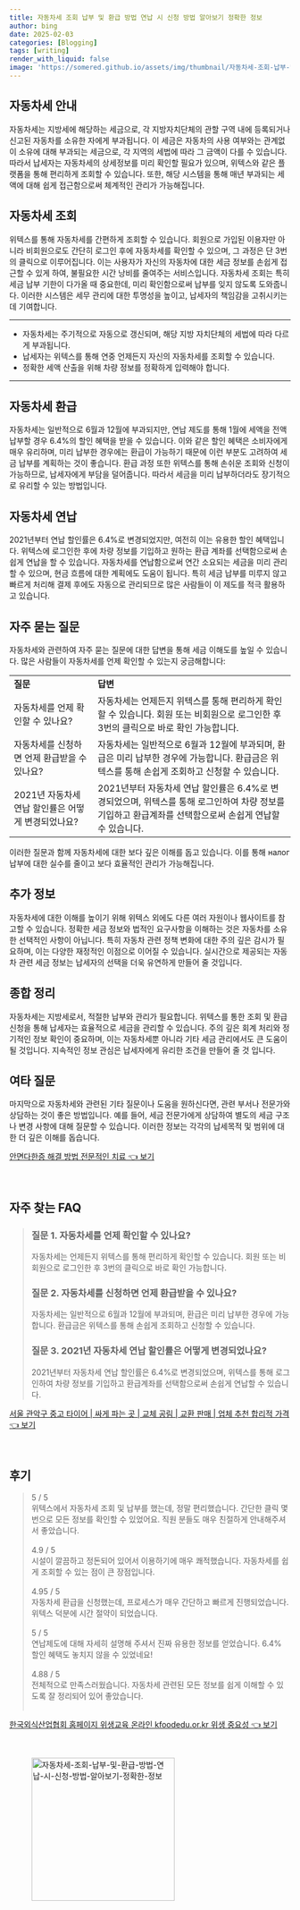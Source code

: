 ```yaml
---
title: 자동차세 조회 납부 및 환급 방법 연납 시 신청 방법 알아보기 정확한 정보
author: bing
date: 2025-02-03
categories: [Blogging]
tags: [writing]
render_with_liquid: false
image: 'https://somered.github.io/assets/img/thumbnail/자동차세-조회-납부-및-환급-방법-연납-시-신청-방법-알아보기-정확한-정보.webp'
---
```



<h2 id='자동차세_안내'>자동차세 안내</h2>

<p>자동차세는 지방세에 해당하는 세금으로, 각 지방자치단체의 관할 구역 내에 등록되거나 신고된 자동차를 소유한 자에게 부과됩니다. 이 세금은 자동차의 사용 여부와는 관계없이 소유에 대해 부과되는 세금으로, 각 지역의 세법에 따라 그 금액이 다를 수 있습니다. 따라서 납세자는 자동차세의 상세정보를 미리 확인할 필요가 있으며, 위텍스와 같은 플랫폼을 통해 편리하게 조회할 수 있습니다. 또한, 해당 시스템을 통해 매년 부과되는 세액에 대해 쉽게 접근함으로써 체계적인 관리가 가능해집니다.</p>

<h2 id='자동차세_조회'>자동차세 조회</h2>

<p>위텍스를 통해 자동차세를 간편하게 조회할 수 있습니다. 회원으로 가입된 이용자만 아니라 비회원으로도 간단히 로그인 후에 자동차세를 확인할 수 있으며, 그 과정은 단 3번의 클릭으로 이루어집니다. 이는 사용자가 자신의 자동차에 대한 세금 정보를 손쉽게 접근할 수 있게 하여, 불필요한 시간 낭비를 줄여주는 서비스입니다. 자동차세 조회는 특히 세금 납부 기한이 다가올 때 중요한데, 미리 확인함으로써 납부를 잊지 않도록 도와줍니다. 이러한 시스템은 세무 관리에 대한 투명성을 높이고, 납세자의 책임감을 고취시키는 데 기여합니다.</p>

<hr />

<ul>
    <li>자동차세는 주기적으로 자동으로 갱신되며, 해당 지방 자치단체의 세법에 따라 다르게 부과됩니다.</li>
    <li>납세자는 위텍스를 통해 연중 언제든지 자신의 자동차세를 조회할 수 있습니다.</li>
    <li>정확한 세액 산출을 위해 차량 정보를 정확하게 입력해야 합니다.</li>
</ul>

<hr />

<h2 id='자동차세_환급'>자동차세 환급</h2>

<p>자동차세는 일반적으로 6월과 12월에 부과되지만, 연납 제도를 통해 1월에 세액을 전액 납부할 경우 6.4%의 할인 혜택을 받을 수 있습니다. 이와 같은 할인 혜택은 소비자에게 매우 유리하며, 미리 납부한 경우에는 환급이 가능하기 때문에 이런 부분도 고려하여 세금 납부를 계획하는 것이 좋습니다. 환급 과정 또한 위텍스를 통해 손쉬운 조회와 신청이 가능하므로, 납세자에게 부담을 덜어줍니다. 따라서 세금을 미리 납부하더라도 장기적으로 유리할 수 있는 방법입니다.</p>

<h2 id='자동차세_연납'>자동차세 연납</h2>

<p>2021년부터 연납 할인률은 6.4%로 변경되었지만, 여전히 이는 유용한 할인 혜택입니다. 위텍스에 로그인한 후에 차량 정보를 기입하고 원하는 환급 계좌를 선택함으로써 손쉽게 연납을 할 수 있습니다. 자동차세를 연납함으로써 연간 소요되는 세금을 미리 관리할 수 있으며, 현금 흐름에 대한 계획에도 도움이 됩니다. 특히 세금 납부를 미루지 않고 빠르게 처리해 결제 후에도 자동으로 관리되므로 많은 사람들이 이 제도를 적극 활용하고 있습니다.</p>

<h2 id='자주_묻는_질문'>자주 묻는 질문</h2>

<p>자동차세와 관련하여 자주 묻는 질문에 대한 답변을 통해 세금 이해도를 높일 수 있습니다. 많은 사람들이 자동차세를 언제 확인할 수 있는지 궁금해합니다:</p>

<table>
    <tr>
        <td><b>질문</b></td>
        <td><b>답변</b></td>
    </tr>
    <tr>
        <td>자동차세를 언제 확인할 수 있나요?</td>
        <td>자동차세는 언제든지 위텍스를 통해 편리하게 확인할 수 있습니다. 회원 또는 비회원으로 로그인한 후 3번의 클릭으로 바로 확인 가능합니다.</td>
    </tr>
    <tr>
        <td>자동차세를 신청하면 언제 환급받을 수 있나요?</td>
        <td>자동차세는 일반적으로 6월과 12월에 부과되며, 환급은 미리 납부한 경우에 가능합니다. 환급금은 위텍스를 통해 손쉽게 조회하고 신청할 수 있습니다.</td>
    </tr>
    <tr>
        <td>2021년 자동차세 연납 할인률은 어떻게 변경되었나요?</td>
        <td>2021년부터 자동차세 연납 할인률은 6.4%로 변경되었으며, 위텍스를 통해 로그인하여 차량 정보를 기입하고 환급계좌를 선택함으로써 손쉽게 연납할 수 있습니다.</td>
    </tr>
</table>

<p>이러한 질문과 함께 자동차세에 대한 보다 깊은 이해를 돕고 있습니다. 이를 통해 налог 납부에 대한 실수를 줄이고 보다 효율적인 관리가 가능해집니다.</p>

<h2 id='추가_정보'>추가 정보</h2>

<p>자동차세에 대한 이해를 높이기 위해 위텍스 외에도 다른 여러 자원이나 웹사이트를 참고할 수 있습니다. 정확한 세금 정보와 법적인 요구사항을 이해하는 것은 자동차를 소유한 선택적인 사항이 아닙니다. 특히 자동차 관련 정책 변화에 대한 주의 깊은 감시가 필요하며, 이는 다양한 재정적인 이점으로 이어질 수 있습니다. 실시간으로 제공되는 자동차 관련 세금 정보는 납세자의 선택을 더욱 유연하게 만들어 줄 것입니다.</p>

<h2 id='종합_정리'>종합 정리</h2>

<p>자동차세는 지방세로서, 적절한 납부와 관리가 필요합니다. 위텍스를 통한 조회 및 환급 신청을 통해 납세자는 효율적으로 세금을 관리할 수 있습니다. 주의 깊은 회계 처리와 정기적인 정보 확인이 중요하며, 이는 자동차세뿐 아니라 기타 세금 관리에서도 큰 도움이 될 것입니다. 지속적인 정보 관심은 납세자에게 유리한 조건을 만들어 줄 것 입니다.</p>

<h2 id='여타_질문'>여타 질문</h2>

<p>마지막으로 자동차세와 관련된 기타 질문이나 도움을 원하신다면, 관련 부서나 전문가와 상담하는 것이 좋은 방법입니다. 예를 들어, 세금 전문가에게 상담하여 별도의 세금 구조나 변경 사항에 대해 질문할 수 있습니다. 이러한 정보는 각각의 납세목적 및 범위에 대한 더 깊은 이해를 돕습니다.</p>


<p><a class="click-button" title="안면다한증 해결 방법 전문적인 치료" href="https://somered.github.io/posts/%EC%95%88%EB%A9%B4%EB%8B%A4%ED%95%9C%EC%A6%9D-%ED%95%B4%EA%B2%B0-%EB%B0%A9%EB%B2%95-%EC%A0%84%EB%AC%B8%EC%A0%81%EC%9D%B8-%EC%B9%98%EB%A3%8C/" rel="dofollow">안면다한증 해결 방법 전문적인 치료 👈 보기</a></p><br>
<h2 id='자주_찾는_FAQ'>자주 찾는 FAQ</h2>
<div itemscope="" itemtype="https://schema.org/FAQPage"> 
<blockquote> 
<div itemscope="" itemprop="mainEntity" itemtype="https://schema.org/Question"> 
<h3 itemprop="name">질문 1. 자동차세를 언제 확인할 수 있나요?</h3> 
<div itemscope="" itemprop="acceptedAnswer" itemtype="https://schema.org/Answer"> 
<span itemprop="text"> 
<p>자동차세는 언제든지 위텍스를 통해 편리하게 확인할 수 있습니다. 회원 또는 비회원으로 로그인한 후 3번의 클릭으로 바로 확인 가능합니다.</p> 
</span> 
</div> 
</div> 
<div itemscope="" itemprop="mainEntity" itemtype="https://schema.org/Question"> 
<h3 itemprop="name">질문 2. 자동차세를 신청하면 언제 환급받을 수 있나요?</h3> 
<div itemscope="" itemprop="acceptedAnswer" itemtype="https://schema.org/Answer"> 
<span itemprop="text"> 
<p>자동차세는 일반적으로 6월과 12월에 부과되며, 환급은 미리 납부한 경우에 가능합니다. 환급금은 위텍스를 통해 손쉽게 조회하고 신청할 수 있습니다.</p> 
</span> 
</div> 
</div> 
<div itemscope="" itemprop="mainEntity" itemtype="https://schema.org/Question"> 
<h3 itemprop="name">질문 3. 2021년 자동차세 연납 할인률은 어떻게 변경되었나요?</h3> 
<div itemscope="" itemprop="acceptedAnswer" itemtype="https://schema.org/Answer"> 
<span itemprop="text"> 
<p>2021년부터 자동차세 연납 할인률은 6.4%로 변경되었으며, 위텍스를 통해 로그인하여 차량 정보를 기입하고 환급계좌를 선택함으로써 손쉽게 연납할 수 있습니다.</p> 
</span> 
</div> 
</div> 
</blockquote> 
</div>
<p><a class="click-button" title="서울 관악구 중고 타이어 | 싸게 파는 곳 | 교체 공림 | 교환 판매 | 업체 추천 합리적 가격" href="https://somered.github.io/posts/%EC%84%9C%EC%9A%B8-%EA%B4%80%EC%95%85%EA%B5%AC-%EC%A4%91%EA%B3%A0-%ED%83%80%EC%9D%B4%EC%96%B4-%EC%8B%B8%EA%B2%8C-%ED%8C%8C%EB%8A%94-%EA%B3%B3-%EA%B5%90%EC%B2%B4-%EA%B3%B5%EB%A6%BC-%EA%B5%90%ED%99%98-%ED%8C%90%EB%A7%A4-%EC%97%85%EC%B2%B4-%EC%B6%94%EC%B2%9C-%ED%95%A9%EB%A6%AC%EC%A0%81-%EA%B0%80%EA%B2%A9/" rel="dofollow">서울 관악구 중고 타이어 | 싸게 파는 곳 | 교체 공림 | 교환 판매 | 업체 추천 합리적 가격 👈 보기</a></p><br>
<h2 id='후기'>후기</h2>
<div itemscope itemtype="https://schema.org/Product">
  <blockquote>
  <div itemprop="review" itemscope itemtype="https://schema.org/Review">
      <div itemprop="reviewRating" itemscope itemtype="https://schema.org/Rating"> <span itemprop="ratingValue">5</span> / <span itemprop="bestRating">5</span> </div>
      <span itemprop="reviewBody">위텍스에서 자동차세 조회 및 납부를 했는데, 정말 편리했습니다. 간단한 클릭 몇 번으로 모든 정보를 확인할 수 있었어요. 직원 분들도 매우 친절하게 안내해주셔서 좋았습니다.</span>
  </div>
  <br>
  <div itemprop="review" itemscope itemtype="https://schema.org/Review">
      <div itemprop="reviewRating" itemscope itemtype="https://schema.org/Rating"> <span itemprop="ratingValue">4.9</span> / <span itemprop="bestRating">5</span> </div>
      <span itemprop="reviewBody">시설이 깔끔하고 정돈되어 있어서 이용하기에 매우 쾌적했습니다. 자동차세를 쉽게 조회할 수 있는 점이 큰 장점입니다.</span>
  </div>
  <br>
  <div itemprop="review" itemscope itemtype="https://schema.org/Review">
      <div itemprop="reviewRating" itemscope itemtype="https://schema.org/Rating"> <span itemprop="ratingValue">4.95</span> / <span itemprop="bestRating">5</span> </div>
      <span itemprop="reviewBody">자동차세 환급을 신청했는데, 프로세스가 매우 간단하고 빠르게 진행되었습니다. 위텍스 덕분에 시간 절약이 되었습니다.</span>
  </div>
  <br>
  <div itemprop="review" itemscope itemtype="https://schema.org/Review">
      <div itemprop="reviewRating" itemscope itemtype="https://schema.org/Rating"> <span itemprop="ratingValue">5</span> / <span itemprop="bestRating">5</span> </div>
      <span itemprop="reviewBody">연납제도에 대해 자세히 설명해 주셔서 진짜 유용한 정보를 얻었습니다. 6.4% 할인 혜택도 놓치지 않을 수 있었네요!</span>
  </div>
  <br>
  <div itemprop="review" itemscope itemtype="https://schema.org/Review">
      <div itemprop="reviewRating" itemscope itemtype="https://schema.org/Rating"> <span itemprop="ratingValue">4.88</span> / <span itemprop="bestRating">5</span> </div>
      <span itemprop="reviewBody">전체적으로 만족스러웠습니다. 자동차세 관련된 모든 정보를 쉽게 이해할 수 있도록 잘 정리되어 있어 좋았습니다.</span>
  </div>
  <br>
  </blockquote>
</div>
<p><a class="click-button" title="한국외식산업협회 홈페이지 위생교육 온라인 kfoodedu.or.kr 위생 중요성" href="https://somered.github.io/posts/%ED%95%9C%EA%B5%AD%EC%99%B8%EC%8B%9D%EC%82%B0%EC%97%85%ED%98%91%ED%9A%8C-%ED%99%88%ED%8E%98%EC%9D%B4%EC%A7%80-%EC%9C%84%EC%83%9D%EA%B5%90%EC%9C%A1-%EC%98%A8%EB%9D%BC%EC%9D%B8-kfoodedu.or.kr-%EC%9C%84%EC%83%9D-%EC%A4%91%EC%9A%94%EC%84%B1/" rel="dofollow">한국외식산업협회 홈페이지 위생교육 온라인 kfoodedu.or.kr 위생 중요성 👈 보기</a></p><br>
<figure class="image"><img src="https://somered.github.io/assets/img/thumbnail/자동차세-조회-납부-및-환급-방법-연납-시-신청-방법-알아보기-정확한-정보.webp" alt="자동차세-조회-납부-및-환급-방법-연납-시-신청-방법-알아보기-정확한-정보" width="256" height="256"></figure>